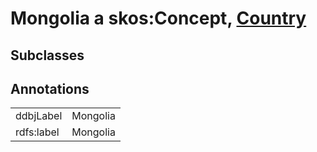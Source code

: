 # Mongolia a skos:Concept, [Country](/0.1/Country)

## Subclasses

## Annotations

|||
|-----|-----|
|ddbjLabel|Mongolia|
|rdfs:label|Mongolia|

